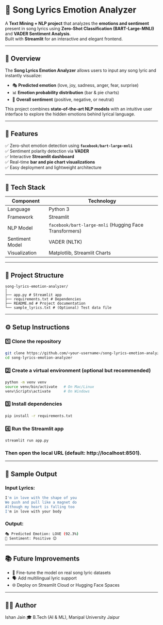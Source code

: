 # 🎵 Song Lyrics Emotion Analyzer

A **Text Mining + NLP project** that analyzes the **emotions and sentiment** present in song lyrics using **Zero-Shot Classification (BART-Large-MNLI)** and **VADER Sentiment Analysis**.  
Built with **Streamlit** for an interactive and elegant frontend.

---

## 🧠 Overview

The **Song Lyrics Emotion Analyzer** allows users to input any song lyric and instantly visualize:
- 🎭 **Predicted emotion** (love, joy, sadness, anger, fear, surprise)  
- 📊 **Emotion probability distribution** (bar & pie charts)  
- 🧭 **Overall sentiment** (positive, negative, or neutral)

This project combines **state-of-the-art NLP models** with an intuitive user interface to explore the hidden emotions behind lyrical language.

---

## 🚀 Features

✅ Zero-shot emotion detection using **`facebook/bart-large-mnli`**  
✅ Sentiment polarity detection via **VADER**  
✅ Interactive **Streamlit dashboard**  
✅ Real-time **bar and pie chart visualizations**  
✅ Easy deployment and lightweight architecture  

---

## 🧩 Tech Stack

| Component | Technology |
|------------|-------------|
| Language | Python 3 |
| Framework | Streamlit |
| NLP Model | `facebook/bart-large-mnli` (Hugging Face Transformers) |
| Sentiment Model | VADER (NLTK) |
| Visualization | Matplotlib, Streamlit Charts |

---

## 📁 Project Structure
```
song-lyrics-emotion-analyzer/
│
├── app.py # Streamlit app
├── requirements.txt # Dependencies
├── README.md # Project documentation
└── sample_lyrics.txt # (Optional) Test data file
```

---

## ⚙️ Setup Instructions

### 1️⃣ Clone the repository
```bash
git clone https://github.com/<your-username>/song-lyrics-emotion-analyzer.git
cd song-lyrics-emotion-analyzer
```

### 2️⃣ Create a virtual environment (optional but recommended)
```bash
python -m venv venv
source venv/bin/activate   # On Mac/Linux
venv\Scripts\activate      # On Windows
```

### 3️⃣ Install dependencies
```bash
pip install -r requirements.txt
```

### 4️⃣ Run the Streamlit app
```bash
streamlit run app.py
```

### Then open the local URL (default: http://localhost:8501).

---

## 🎨 Sample Output

### Input Lyrics:
```bash
I'm in love with the shape of you
We push and pull like a magnet do
Although my heart is falling too
I'm in love with your body
```

### Output:
```bash
🎭 Predicted Emotion: LOVE (92.3%)
🧭 Sentiment: Positive 😊
```

---

## 📚 Future Improvements

- 🎵 Fine-tune the model on real song lyric datasets
- 🗣️ Add multilingual lyric support
- 🌐 Deploy on Streamlit Cloud or Hugging Face Spaces

---

## 👨‍💻 Author
Ishan Jain
🎓 B.Tech (AI & ML), Manipal University Jaipur
